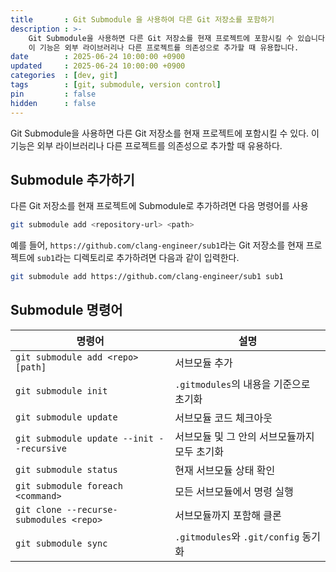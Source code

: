 ```yaml
---
title       : Git Submodule 을 사용하여 다른 Git 저장소를 포함하기
description : >-
    Git Submodule을 사용하면 다른 Git 저장소를 현재 프로젝트에 포함시킬 수 있습니다. 
    이 기능은 외부 라이브러리나 다른 프로젝트를 의존성으로 추가할 때 유용합니다.
date        : 2025-06-24 10:00:00 +0900
updated     : 2025-06-24 10:00:00 +0900
categories  : [dev, git]
tags        : [git, submodule, version control]
pin         : false
hidden      : false
---
```


Git Submodule을 사용하면 다른 Git 저장소를 현재 프로젝트에 포함시킬 수 있다. 
이 기능은 외부 라이브러리나 다른 프로젝트를 의존성으로 추가할 때 유용하다.

## Submodule 추가하기
다른 Git 저장소를 현재 프로젝트에 Submodule로 추가하려면 다음 명령어를 사용
```bash
git submodule add <repository-url> <path>
```

예를 들어, `https://github.com/clang-engineer/sub1`라는 Git 저장소를 현재 프로젝트에 `sub1`라는 디렉토리로 추가하려면 다음과 같이 입력한다.

```bash
git submodule add https://github.com/clang-engineer/sub1 sub1
```

## Submodule 명령어
| 명령어                                       | 설명                               |
| ----------------------------------------- | -------------------------------- |
| `git submodule add <repo> [path]`         | 서브모듈 추가                          |
| `git submodule init`                      | `.gitmodules`의 내용을 기준으로 초기화      |
| `git submodule update`                    | 서브모듈 코드 체크아웃                     |
| `git submodule update --init --recursive` | 서브모듈 및 그 안의 서브모듈까지 모두 초기화        |
| `git submodule status`                    | 현재 서브모듈 상태 확인                    |
| `git submodule foreach <command>`         | 모든 서브모듈에서 명령 실행                  |
| `git clone --recurse-submodules <repo>`   | 서브모듈까지 포함해 클론                    |
| `git submodule sync`                      | `.gitmodules`와 `.git/config` 동기화 |
